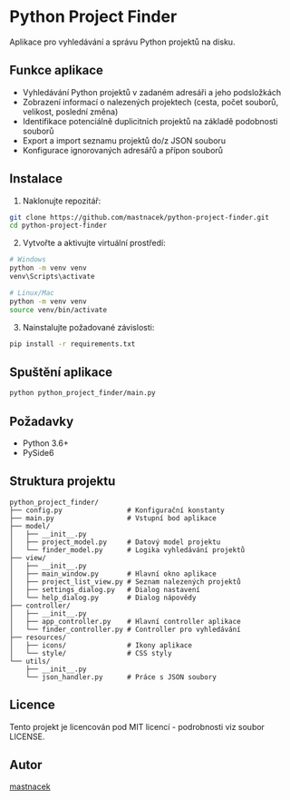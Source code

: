 # Python Project Finder

Aplikace pro vyhledávání a správu Python projektů na disku.

## Funkce aplikace

- Vyhledávání Python projektů v zadaném adresáři a jeho podsložkách
- Zobrazení informací o nalezených projektech (cesta, počet souborů, velikost, poslední změna)
- Identifikace potenciálně duplicitních projektů na základě podobnosti souborů
- Export a import seznamu projektů do/z JSON souboru
- Konfigurace ignorovaných adresářů a přípon souborů

## Instalace

1. Naklonujte repozitář:

```bash
git clone https://github.com/mastnacek/python-project-finder.git
cd python-project-finder
```

2. Vytvořte a aktivujte virtuální prostředí:

```bash
# Windows
python -m venv venv
venv\Scripts\activate

# Linux/Mac
python -m venv venv
source venv/bin/activate
```

3. Nainstalujte požadované závislosti:

```bash
pip install -r requirements.txt
```

## Spuštění aplikace

```bash
python python_project_finder/main.py
```

## Požadavky

- Python 3.6+
- PySide6

## Struktura projektu

```
python_project_finder/
├── config.py                # Konfigurační konstanty
├── main.py                  # Vstupní bod aplikace
├── model/
│   ├── __init__.py
│   ├── project_model.py     # Datový model projektu
│   └── finder_model.py      # Logika vyhledávání projektů
├── view/
│   ├── __init__.py
│   ├── main_window.py       # Hlavní okno aplikace
│   ├── project_list_view.py # Seznam nalezených projektů
│   ├── settings_dialog.py   # Dialog nastavení
│   └── help_dialog.py       # Dialog nápovědy
├── controller/
│   ├── __init__.py
│   ├── app_controller.py    # Hlavní controller aplikace
│   └── finder_controller.py # Controller pro vyhledávání
├── resources/
│   ├── icons/               # Ikony aplikace
│   └── style/               # CSS styly
└── utils/
    ├── __init__.py
    └── json_handler.py      # Práce s JSON soubory
```

## Licence

Tento projekt je licencován pod MIT licencí - podrobnosti viz soubor LICENSE.

## Autor

[mastnacek](https://github.com/mastnacek) 